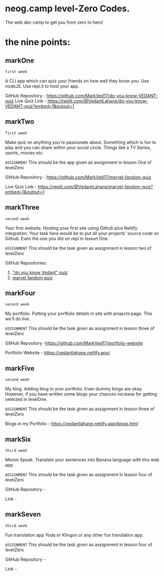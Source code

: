 # neog.camp level-Zero Codes.

The web dev camp to get you from zero to hero!

# the nine points: 

## markOne

`first week`

A CLI app which can quiz your friends on how well they know you. Use nodeJS. Use repl.it to host your app.

GitHub Repository - https://github.com/MarkVed17/do-you-know-VEDANT-quiz
Live Quiz Link - https://replit.com/@VedantLahane/do-you-know-VEDANT-quiz?embed=1&output=1
## markTwo
`first week`

Make quiz on anything you're passionate about. Something which is fun to play and you can share within your social circle. Things like a TV Series, sports, movies etc.

`ASSIGNMENT` This should be the app given as assignment in lesson One of levelZero

GitHub Repository - https://github.com/MarkVed17/marvel-fandom-quiz

Live Quiz Link - https://replit.com/@VedantLahane/marvel-fandom-quiz?embed=1&output=1

## markThree
`second week`

Your first website. Hosting your first site using Github plus Netlify integration. Your task here would be to put all your projects' source code on Github. Even the one you did on repl in lesson One.

`ASSIGNMENT` This should be the task given as assignment in lesson two of levelZero

GitHub Repositories:

1. ["do you know Vedant" quiz](https://github.com/MarkVed17/do-you-know-VEDANT-quiz)
2. [marvel fandom quiz](https://github.com/MarkVed17/marvel-fandom-quiz)

## markFour
`second week`

My portfolio. Putting your portfolio details in site with projects page. This we'll do live.

`ASSIGNMENT` This should be the task given as assignment in lesson three of levelZero

GitHub Repository -https://github.com/MarkVed17/portfolio-website

Portfolio Website - https://vedantlahane.netlify.app/
## markFive
`second week`

My blog. Adding blog to your portfolio. Even dummy blogs are okay. However, if you have written some blogs your chances increase for getting selected in levelOne.

`ASSIGNMENT` This should be the task given as assignment in lesson three of levelZero

Blogs in my Portfolio - https://vedantlahane.netlify.app/blogs.html

## markSix
`third week`

Minion Speak. Translate your sentences into Banana language with this web app.

`ASSIGNMENT` This should be the task given as assignment in lesson four of levelZero

GitHub Repository - 

Link - 

## markSeven
`third week`

Fun translation app Yoda or Klingon or any other fun translation app.

`ASSIGNMENT` This should be the task given as assignment in lesson four of levelZero

GitHub Repository - 

Link - 
